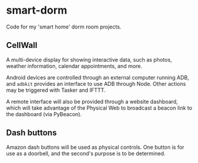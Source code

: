 # smart-dorm
Code for my 'smart home' dorm room projects.

## CellWall
A multi-device display for showing interactive data,
such as photos, weather information, calendar appointments, and
more.

Android devices are controlled through an external computer running
ADB, and `adbkit` provides an interface to use ADB through Node.
Other actions may be triggered with Tasker and IFTTT.

A remote interface will also be provided through
a website dashboard, which will take advantage of the
Physical Web to broadcast a beacon link to the
dashboard (via PyBeacon).

## Dash buttons
Amazon dash buttons will be used as physical controls.
One button is for use as a doorbell, and the second's purpose
is to be determined.
